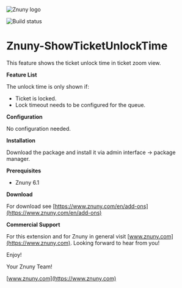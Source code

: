 ![Znuny logo](https://www.znuny.com/assets/images/logo_small.png)


![Build status](https://badge.proxy.znuny.com/Znuny-ShowTicketUnlockTime/rel-6_1)

Znuny-ShowTicketUnlockTime
===============================
This feature shows the ticket unlock time in ticket zoom view.

**Feature List**

The unlock time is only shown if:

* Ticket is locked.
* Lock timeout needs to be configured for the queue.

**Configuration**

No configuration needed.

**Installation**

Download the package and install it via admin interface -> package manager.

**Prerequisites**

- Znuny 6.1

**Download**

For download see [https://www.znuny.com/en/add-ons](https://www.znuny.com/en/add-ons)

**Commercial Support**

For this extension and for Znuny in general visit [www.znuny.com](https://www.znuny.com). Looking forward to hear from you!

Enjoy!

Your Znuny Team!

[www.znuny.com](https://www.znuny.com)
